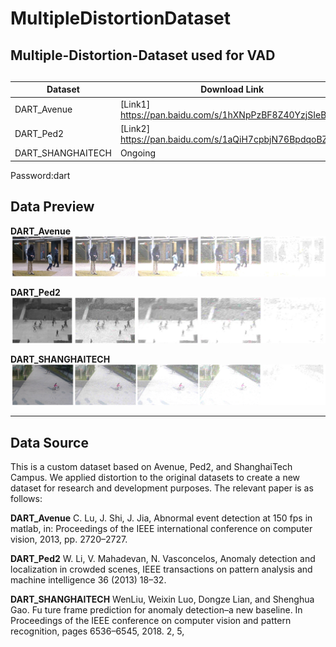# MultipleDistortionDataset
Multiple-Distortion-Dataset used for VAD
---
## 
| Dataset           | Download Link                                             |
|-------------------|---------------------------------------------------------- |
| DART_Avenue       | [Link1] https://pan.baidu.com/s/1hXNpPzBF8Z40YzjSIeBRew   |
| DART_Ped2         | [Link2] https://pan.baidu.com/s/1aQiH7cpbjN76BpdqoBZZiA   |
| DART_SHANGHAITECH | Ongoing                                                   |

Password:dart

## Data Preview

**DART_Avenue**
![Description](images/Avenue.png)

**DART_Ped2**
![Description](images/Ped2.png)

**DART_SHANGHAITECH**
![Description](images/SH.png)

---
## Data Source

This is a custom dataset based on Avenue, Ped2, and ShanghaiTech Campus. We applied distortion to the original datasets to create a new dataset for research and development purposes.
The relevant paper is as follows:

**DART_Avenue**
C. Lu, J. Shi, J. Jia, Abnormal event detection at 150 fps in matlab, in: Proceedings of the IEEE international conference on computer vision, 2013, pp. 2720–2727.

**DART_Ped2**
W. Li, V. Mahadevan, N. Vasconcelos, Anomaly detection and localization in crowded scenes, IEEE transactions on pattern analysis and machine intelligence 36 (2013) 18–32. 

**DART_SHANGHAITECH**
WenLiu, Weixin Luo, Dongze Lian, and Shenghua Gao. Fu ture frame prediction for anomaly detection–a new baseline. In Proceedings of the IEEE conference on computer vision and pattern recognition, pages 6536–6545, 2018. 2, 5, 
